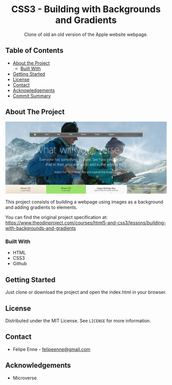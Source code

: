 <!--
*** Thanks for checking out this README Template. 
-->


<!-- PROJECT TITLE -->

<br />
<h1 align="center">CSS3 - Building with Backgrounds and Gradients</h1>
<p align="center">
    Clone of old an old version of the Apple website webpage.
    <br />
</p>


<!-- TABLE OF CONTENTS -->


## Table of Contents

* [About the Project](#about-the-project)
  * [Built With](#built-with)
* [Getting Started](#getting-started)
* [License](#license)
* [Contact](#contact)
* [Acknowledgements](#acknowledgements)
* [Commit Summary](#commit-summary)


<!-- ABOUT THE PROJECT -->
## About The Project

![Screenshot Image](assets/images/screenshot.png)

This project consists of building a webpage using images as a background and adding gradients to elements.

You can find the original project specification at: https://www.theodinproject.com/courses/html5-and-css3/lessons/building-with-backgrounds-and-gradients




### Built With 


* HTML
* CSS3
* Github



<!-- GETTING STARTED -->
## Getting Started

Just clone or download the project and open the index.html in your browser.


<!-- LICENSE -->
## License

Distributed under the MIT License. See `LICENSE` for more information.

<!-- CONTACT -->
## Contact
* Felipe Enne - felipeenne@gmail.com


<!-- ACKNOWLEDGEMENTS -->
## Acknowledgements

* Microverse.

